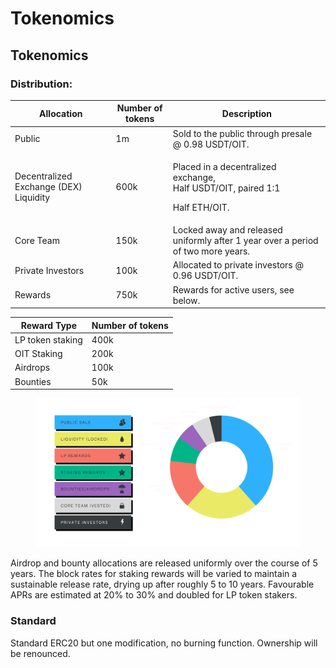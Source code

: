 # Tokenomics

## Tokenomics

### Distribution:

| Allocation                             | Number of tokens | Description                                                                                 |
| -------------------------------------- | ---------------- | ------------------------------------------------------------------------------------------- |
| Public                                 | 1m               | Sold to the public through presale @ 0.98 USDT/OIT.                                         |
| Decentralized Exchange (DEX) Liquidity | 600k             | <p>Placed in a decentralized exchange,<br>Half USDT/OIT, paired 1:1</p><p>Half ETH/OIT.</p> |
| Core Team                              | 150k             | Locked away and released uniformly after 1 year over a period of two more years.            |
| Private Investors                      | 100k             | Allocated to private investors @ 0.96 USDT/OIT.                                             |
| Rewards                                | 750k             | Rewards for active users, see below.                                                        |

<table data-card-size="large" data-view="cards"><thead><tr><th>Reward Type</th><th>Number of tokens</th></tr></thead><tbody><tr><td>LP token staking</td><td>400k</td></tr><tr><td>OIT Staking</td><td>200k</td></tr><tr><td>Airdrops</td><td>100k</td></tr><tr><td>Bounties</td><td>50k</td></tr></tbody></table>

<figure><img src="../../.gitbook/assets/Token distribution on launch 2.svg" alt=""><figcaption></figcaption></figure>

Airdrop and bounty allocations are released uniformly over the course of 5 years. The block rates for staking rewards will be varied to maintain a sustainable release rate, drying up after roughly 5 to 10 years. Favourable APRs are estimated at 20% to 30% and doubled for LP token stakers.

### Standard&#x20;

Standard ERC20 but one modification, no burning function. Ownership will be renounced.
